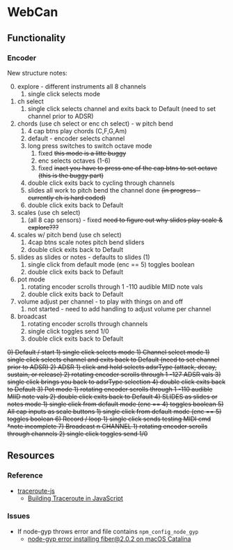 # WebCan

## Functionality 

### Encoder

New structure notes:

0) explore - different instruments all 8 channels
     1) single click selects mode
1) ch select
     1) single click selects channel and exits back to Default (need to set channel prior to ADSR)
2) chords (use ch select or enc ch select)  -  w pitch bend
	 1) 4 cap btns play chords (C,F,G,Am)	
     2) default - encoder selects channel 
     3) long press switches to switch octave mode
     	1) fixed <s>this mode is a litte buggy</s>
     	2) enc selects octaves (1-6)
     	3) fixed <s>inact you have to press one of the cap btns to set octave (this is the buggy part)</s>
     4) double click exits back to cycling through channels
     5) slides all work to pitch bend the channel done <s>(in progress - currently ch is hard coded)</s>
     6) double click exits back to Default
3) scales (use ch select) 
	 1) (all 8 cap sensors) - fixed <s>need to figure out why slides play scale & explore???</s>
4) scales w/ pitch bend (use ch select)
	 1) 4cap btns scale notes pitch bend sliders
     2) double click exits back to Default
5) slides as slides or notes - defaults to slides (1)
	 1) single click from default mode (enc == 5) toggles boolean
	 2) double click exits back to Default
6) pot mode
     1) rotating encoder scrolls through 1 -110 audible MIID note vals
     2) double click exits back to Default	
7) volume adjust per channel - to play with things on and off
	 1) not started - need to add handling to adjust volume per channel
8) broadcast
  	 1) rotating encoder scrolls through channels
     2) single click toggles send 1/0
     3) double click exits back to Default

<s>
0) Default / start 
     1) single click selects mode
1) Channel select mode  
     1) single click selects channel and exits back to Default (need to set channel prior to ADSR)
2) ADSR
     1) click and hold selects adsrType (attack, decay, sustain, or release)
     2) rotating encoder scrolls through 1 -127 ADSR vals
     3) single click brings you back to adsrType selection
     4) double click exits back to Default
3) Pot mode
     1) rotating encoder scrolls through 1 -110 audible MIID note vals
     2) double click exits back to Default
4) SLIDES as slides or notes mode
     1) single click from default mode (enc == 4) toggles boolean
5) All cap inputs as scale buttons 
     1) single click from default mode (enc == 5) toggles boolean
6) Record / loop 
     1) single click sends testing MIDI cmd *note incomplete
7) Broadcast n CHANNEL
     1) rotating encoder scrolls through channels
     2) single click toggles send 1/0
</s>

## Resources

### Reference

- [traceroute-js](https://github.com/frnkst/traceroute-js/blob/master/traceroute.js)
	- [Building Traceroute in JavaScript](https://medium.com/@frnkst_/building-traceroute-in-javascript-eea519385af1)

### Issues

- If node-gyp throws error and file contains `npm_config_node_gyp`
	- [node-gyp error installing fiber@2.0.2 on macOS Catalina](npm_config_node_gyp)